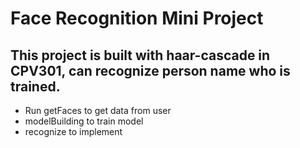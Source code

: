# Face Recognition Mini Project 
## This project is built with haar-cascade in CPV301, can recognize person name who is trained. 
- Run getFaces to get data from user 
- modelBuilding to train model 
- recognize to implement  
